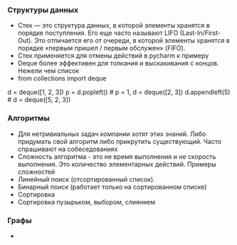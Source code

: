 ### Структуры данных
- Стек — это структура данных, в которой элементы хранятся в порядке поступления. Его еще часто называют LIFO (Last-In/First-Out). Это отличается его от очереди, в которой элементы хранятся в порядке «первым пришел / первым обслужен» (FIFO).
- Стек применяется для отмены действий в pycharm к примеру
- Deque более эффективен для толкания и выскакивания с концов. Нежели чем список
-  from collections import deque

d = deque([1, 2, 3])
p = d.popleft()        # p = 1, d = deque([2, 3])
d.appendleft(5)        # d = deque([5, 2, 3]) 
### Алгоритмы
- Для нетривиальных задач компании хотят этих знаний. Либо придумать свой алгоритм либо прикрутить существующий. Часто спрашивают на собеседованиях
- Сложность алгоритма -  это не время выполнения и не скорость выполнения. Это количество элементарных действий. Примеры сложностей
- Линейный поиск (отсортированный список).
- Бинарный поиск (работает только на сортированном списке)
- Сортировка
- Сортировка пузырьком, выбором, слиянием
### Графы
- 
